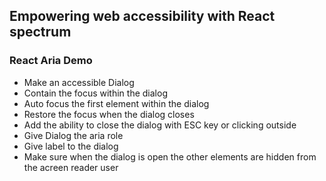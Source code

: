 ## Empowering web accessibility with React spectrum

### React Aria Demo

- Make an accessible Dialog
- Contain the focus within the dialog
- Auto focus the first element within the dialog
- Restore the focus when the dialog closes
- Add the ability to close the dialog with ESC key or clicking outside
- Give Dialog the aria role
- Give label to the dialog
- Make sure when the dialog is open the other elements are hidden from the acreen reader user